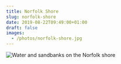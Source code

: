 ```yaml
---
title: Norfolk Shore
slug: norfolk-shore
date: 2019-08-22T09:49:00+01:00
draft: false
images:
  - /photos/norfolk-shore.jpg
---
```


![Water and sandbanks on the Norfolk shore](/photos/norfolk-shore.jpg)
